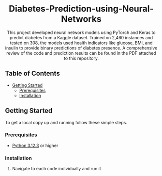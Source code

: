 <br />
<p align="center">
  <h1 align="center">Diabetes-Prediction-using-Neural-Networks</h1>

  <p align="center">
This project developed neural network models using PyTorch and Keras to predict diabetes from a Kaggle dataset. Trained on 2,460 instances and tested on 308, the models used health indicators like glucose, BMI, and insulin to provide binary predictions of diabetes presence. A comprehensive review of the code and prediction results can be found in the PDF attached to this repository.  </p>
</p>

## Table of Contents

* [Getting Started](#getting-started)
  * [Prerequisites](#prerequisites)
  * [Installation](#installation)
  
## Getting Started

To get a local copy up and running follow these simple steps.

### Prerequisites

* [Python 3.12.3](https://www.python.org/downloads/) or higher

### Installation

1. Navigate to each code individually and run it


<!-- If you want to provide some contact details, this is the place to do it -->

<!-- ## Acknowledgements  -->

